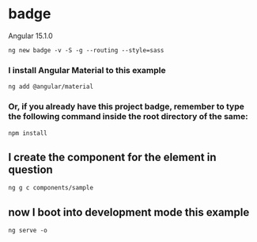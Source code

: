 # badge

Angular 15.1.0

```shell
ng new badge -v -S -g --routing --style=sass
```

### I install Angular Material to this example

```shell
ng add @angular/material
```

### Or, if you already have this project badge, remember to type the following command inside the root directory of the same:

```shell
npm install
```

## I create the component for the element in question

```shell
ng g c components/sample
```

## now I boot into development mode this example

```shell
ng serve -o
```
